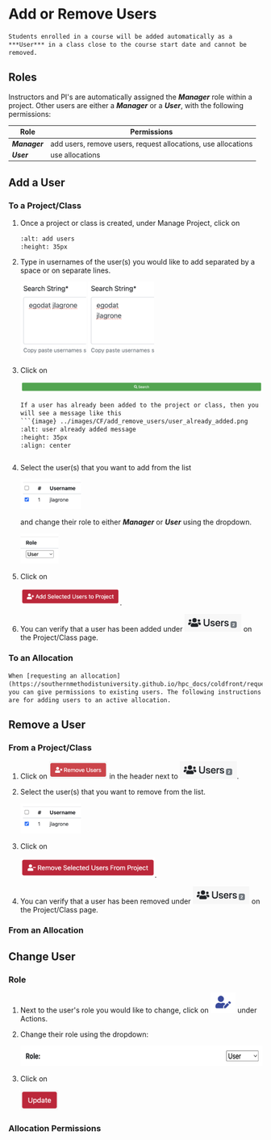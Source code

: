 # Add or Remove Users

```{note}
Students enrolled in a course will be added automatically as a ***User*** in a class close to the course start date and cannot be removed.
```

## Roles

Instructors and PI's are automatically assigned the ***Manager*** role within a project. Other users are either a ***Manager*** or a ***User***, with the following permissions:

| Role | Permissions |
| -------- | ------- |
| ***Manager*** | add users, remove users, request allocations, use allocations |
| ***User*** | use allocations |

## Add a User

### To a Project/Class

1. Once a project or class is created, under Manage Project, click on

    ```{image} ../images/CF/add_remove_users/add_users.png
    :alt: add users
    :height: 35px
    ```

3. Type in usernames of the user(s) you would like to add separated by a space or on separate lines.

    <img src="../images/CF/add_remove_users/search_user_space.png" alt="search users by space" height="150"/> <img src="../images/CF/add_remove_users/search_user_line.png" alt="search users by line" height="150"/>

4. Click on

    <img src="../images/CF/add_remove_users/search_button.png" alt="search button" width="700"/>

    ```{note}
    If a user has already been added to the project or class, then you will see a message like this
    ```{image} ../images/CF/add_remove_users/user_already_added.png
    :alt: user already added message
    :height: 35px
    :align: center
    ```
    ```

5. Select the user(s) that you want to add from the list 

    <img src="../images/CF/add_remove_users/select_user.png" alt="select users" height="60"/> 

    and change their role to either ***Manager*** or ***User*** using the dropdown.

    <img src="../images/CF/add_remove_users/user_role.png" alt="user role selection" height="60"/>

6. Click on

    <img src="../images/CF/add_remove_users/add_selected_users.png" alt="add selected users" height="35"/>.

7. You can verify that a user has been added under <img src="../images/CF/add_remove_users/users.png" alt="users header" height="35"/> on the Project/Class page.

### To an Allocation

```{note}
When [requesting an allocation](https://southernmethodistuniversity.github.io/hpc_docs/coldfront/request_change_allocation.html) you can give permissions to existing users. The following instructions are for adding users to an active allocation.
```

## Remove a User

### From a Project/Class

1. Click on <img src="../images/CF/add_remove_users/remove_users.png" alt="remove users button" height="35"/> in the header next to <img src="../images/CF/add_remove_users/users.png" alt="users header" height="35"/>.

2. Select the user(s) that you want to remove from the list.

    <img src="../images/CF/add_remove_users/select_user.png" alt="select users" height="60"/>

3. Click on

    <img src="../images/CF/add_remove_users/remove_selected_users.png" alt="remove selected users" height="40"/>.

4. You can verify that a user has been removed under <img src="../images/CF/add_remove_users/users.png" alt="users header" height="35"/> on the Project/Class page.

### From an Allocation

## Change User

### Role

1. Next to the user's role you would like to change, click on <img src="../images/CF/add_remove_users/actions.png" alt="actions button" height="40"/> under Actions.

2. Change their role using the dropdown:

    <img src="../images/CF/add_remove_users/user_role_change.png" alt="change user role" height="40"/>

3. Click on

    <img src="../images/CF/add_remove_users/update.png" alt="update user" height="40"/>

### Allocation Permissions